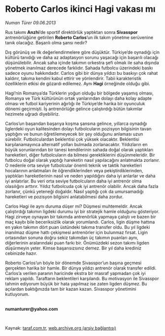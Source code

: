 # Roberto Carlos ikinci Hagi vakası mı

*Numan Türer 09.06.2013*

<div class="yazi"><p>Rus takımı <b>Anzhi</b>’de sportif direktörlük yaptıktan sonra <b>Sivasspor</b> antrenörlüğüne getirilen <b>Roberto Carlos</b>’un ilk takım yönetme serüvenine tanık olacağız. Başarılı olma şansı nedir?</p>
<p>Dış görünüş ve ilk değerlendirmelere göre düşüktür. Türkiye’de oynadığı için kültürü tanıdığı ve daha az adaptasyon sorunu yaşacağı için başarılı olacağı düşünülebilir. Ancak saha içinde takımın orkestra şefi olmak ile saha dışında yönetmek inanılmaz derecede farklıdır. Sahada futbolcu üzerindeki baskı sadece oyunu hakkındadır. Carlos gibi bir dünya yıldızı bu baskıyı çok rahat kaldırır, takıma kendini kabul ettirir ve yönlendirir. Tabii karakteristik özelliklerin etkisi de gözardı edilemez. Aynı <b>Hagi</b> örneğinde olduğu gibi.</p>
<p>Hagi’nin Romanya’da Türklerin yoğun olduğu bir bölgede yaşamış olması, Romanya ve Türk kültürünün ortak yanlarından dolayı daha kolay adapte olması ve futbol kariyerinin ağırlığı ile Türkiye’de harika bir oyunculuk dönemi geçirmişti. İş antrenörlüğe gelince çalıştırdığı bütün takımlar hezimete uğradı diyebiliriz.</p>
<p>Carlos’un başarıdan başarıya koşma şansına gelince, yıllarca oynadığı liglerdeki oyun kalitesinden dolayı futbolcuların pozisyon bilgisinin tavan yaptığını ve bunun öğretilemeyecek bir şey olduğunu anlaması uzun sürebilir. Futbolculardan beklentisi çok yüksek olacaktır. Beklentisi karşılanamayınca alternatif yolları bulmada zorlanacaktır. Yıldızların en büyük sorunlarından bir tanesi kendilerinin sahada doğal olarak yaptıkları hareketleri, diğer futbolcuların da bilmesi gerektiklerini düşünmeleridir. Bir futbolcu doğal olarak yaptığı hareketin nasıl yapılacağını anlatmakta zorlanır. O nedenle orta seviye futbolcular önemli teknik ve taktik hareketleri hocalarının anlatmaları ile öğrendiklerinden veya pekiştirdiklerinden, yaptıkları hareketlerinin nasıl ve neden yapıldığını daha iyi anlarlar ve daha iyi anlatırlar. Bu veri orta seviye futbolcuların daha iyi antrenör olma olasılığını arttırır. Yıldız futbolcuda çok iyi antrenör olabilir. Ancak daha fazla zorlanır, çünkü yeteneği doğaldır. Nasıl yaptığı çok da umursamadığı hareketleri ve pozisyon bilgisini anlatabilmesi daha zordur.</p>
<p>Carlos Hagi ile aynı duruma düşer mi? Düşmesi muhtemeldir. Ancak çalıştırdığı takımın ligdeki durumu iyi bir stratejik hamle olduğunu gösteriyor. Hagi zirveye oynayan bir takımda antrenörlük yapmaya çalıştı ve bazen bir maç kaybı bile beceriksizlik olarak yorumlandı. Carlos, ligin düşme hattına en yakın takımın dört puan üstündeki takıma transfer oldu. Bu yıl ligdeki inanılmaz düşme hattı çekişmesi antrenörler için bulunmaz fırsat. Ligin ortasından sonuna doğru sekiz takımdan üç takımın puanları aynı, diğerlerinin aralarındaki puan farkı bir. Önümüzdeki sezon takımı ligden düşürmeyin yeter. Kimse başarısızsınız demez. Bir yıl daha krediniz cebinizde hazır.</p>
<p>Roberto Carlos’un böyle bir dönemde Sivasspor’un başına geçmesi gerçekten harika bir hamle. Bir dünya yıldızı antrenör olarak transfer edildi. Carlos’a verilen paranın haricinde ekstra bir masraf yapmadan çok iyi reklam yapıldı. Taraftarın beklentileri karşılandı. Bu motivasyon ile Sivasspor tahmin ediyorum büyük bir hata yapılmaz ise zaten ligden düşmez. Bu açılardan baktığınızda tam bir kazan kazan. Sivasspor yönetimini kutluyorum.</p><b>
<p><br/>numanturer@yahoo.com</p>
<p></p></b> 
</div>

Kaynak: [taraf.com.tr](http://www.taraf.com.tr:80/numan-turer/makale-roberto-carlos-ikinci-hagi-vakasi-mi.htm), [web.archive.org (arşiv bağlantısı)](http://web.archive.org/web/20130611014344/http://www.taraf.com.tr:80/numan-turer/makale-roberto-carlos-ikinci-hagi-vakasi-mi.htm)
